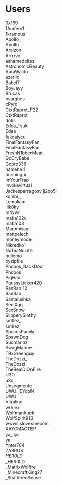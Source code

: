 # Users

0x169 <br>
1Amfero1<br>
1krampus<br>
ApoIIo_<br>
ApoIIo<br>
Araizon<br>
Arrrrvx<br>
ashamedbliss<br>
AstronomicBeauty<br>
AuraWaldo<br>
azerlix<br>
Babel7<br>
BoyJayy<br>
Brucas<br>
bvarghes<br>
cPyro<br>
CtxtRaprxt_F22<br>
CtxtRaprxt<br>
dotis<br>
Edea_Tsuki<br>
Edea<br>
fakoaiyeu<br>
FinalFantasyFan_<br>
FinalFantasyFan<br>
FreshN1bberMeat<br>
GoCryBabe<br>
Gopro336<br>
hameha11<br>
hurihiugui<br>
ImYourTrap<br>
invokevirtual<br>
Jackesparragosv
jj2oo5l<br>
kombi__<br>
Lemoliam<br>
lIlk0ky<br>
m4ywr<br>
mafla102v<br>
mafla103<br>
Maromisagi<br>
mattpelech<br>
moneymode<br>
Nikredko1<br>
NoTeaNoLife<br>
nullemo<br>
oyzipfile<br>
Phobos_BackDoor<br>
Phobos<br>
PigHax<br>
PuussyLicker420<br>
RanRan_12<br>
RanRan<br>
Santalushka<br>
SeniXqq<br>
SexSnow<br>
SlipperySlothy<br>
sm1lez_<br>
sm1lez<br>
SpacesPanda<br>
SpawnDog<br>
Sudmarinz<br>
SwagMarine<br>
TBxGreenguy<br>
TheDozzi_<br>
TheDozzi<br>
TheRealDiOnFire<br>
U3O<br>
u3o<br>
Unsegmente<br>
UWU_jEYdoN<br>
UWU<br>
Vitralino<br>
w0rlex<br>
Wolfmanhuck<br>
WolfSpirit913<br>
wwwsislovesmecom<br>
XAYCMACTEP<br>
ya_ilya<br>
ya<br>
Ynter704<br>
ZABROS<br>
_HER0LD_<br>
_HER0LD<br>
_MatrixWolfire<br>
_MinecraftKing27<br>
_ShatteredSense<br>
